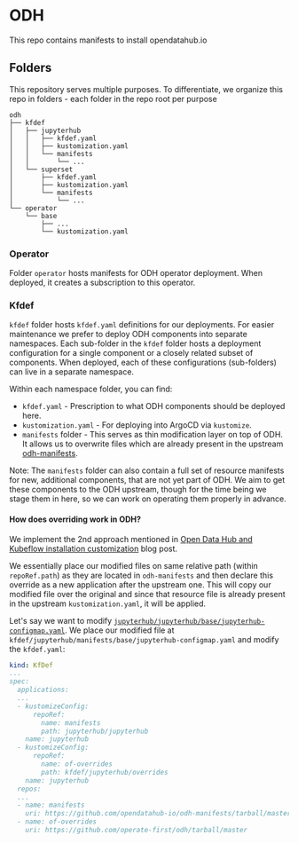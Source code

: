 # ODH

This repo contains manifests to install opendatahub.io

## Folders

This repository serves multiple purposes. To differentiate, we organize this repo in folders - each folder in the repo root per purpose

```
odh
├── kfdef
│   ├── jupyterhub
│   │   ├── kfdef.yaml
│   │   ├── kustomization.yaml
│   │   └── manifests
│   │       └── ...
│   └── superset
│       ├── kfdef.yaml
│       ├── kustomization.yaml
│       └── manifests
│           └── ...
└── operator
    └── base
        ├── ...
        └── kustomization.yaml
```

### Operator

Folder `operator` hosts manifests for ODH operator deployment. When deployed, it creates a subscription to this operator.

### Kfdef

`kfdef` folder hosts `kfdef.yaml` definitions for our deployments. For easier maintenance we prefer to deploy ODH components into separate namespaces. Each sub-folder in the `kfdef` folder hosts a deployment configuration for a single component or a closely related subset of components. When deployed, each of these configurations (sub-folders) can live in a separate namespace.

Within each namespace folder, you can find:

- `kfdef.yaml` - Prescription to what ODH components should be deployed here.
- `kustomization.yaml` - For deploying into ArgoCD via `kustomize`.
- `manifests` folder - This serves as thin modification layer on top of ODH. It allows us to overwrite files which are already present in the upstream [odh-manifests](https://github.com/opendatahub-io/odh-manifests/).

Note: The `manifests` folder can also contain a full set of resource manifests for new, additional components, that are not yet part of ODH. We aim to get these components to the ODH upstream, though for the time being we stage them in here, so we can work on operating them properly in advance.

#### How does overriding work in ODH?

We implement the 2nd approach mentioned in [Open Data Hub and Kubeflow installation customization](https://developers.redhat.com/blog/2020/07/23/open-data-hub-and-kubeflow-installation-customization/) blog post.

We essentially place our modified files on same relative path (within `repoRef.path`) as they are located in `odh-manifests` and then declare this override as a new application after the upstream one. This will copy our modified file over the original and since that resource file is already present in the upstream `kustomization.yaml`, it will be applied.

Let's say we want to modify [`jupyterhub/jupyterhub/base/jupyterhub-configmap.yaml`](https://github.com/opendatahub-io/odh-manifests/blob/master/jupyterhub/jupyterhub/base/jupyterhub-configmap.yaml). We place our modified file at `kfdef/jupyterhub/manifests/base/jupyterhub-configmap.yaml` and modify the `kfdef.yaml`:

```yaml
kind: KfDef
...
spec:
  applications:
  ...
  - kustomizeConfig:
      repoRef:
        name: manifests
        path: jupyterhub/jupyterhub
    name: jupyterhub
  - kustomizeConfig:
      repoRef:
        name: of-overrides
        path: kfdef/jupyterhub/overrides
    name: jupyterhub
  repos:
  ...
  - name: manifests
    uri: https://github.com/opendatahub-io/odh-manifests/tarball/master
  - name: of-overrides
    uri: https://github.com/operate-first/odh/tarball/master
```
